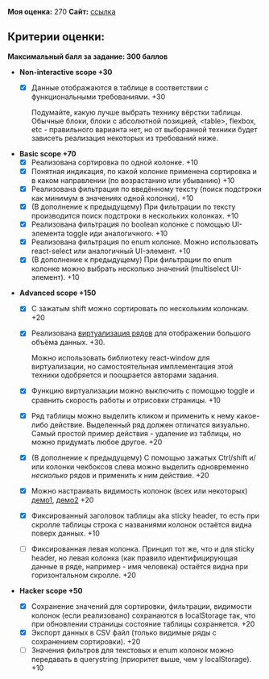 **Моя оценка:** 270
**Сайт:** [ссылка](https://blancduman-datatask.netlify.com)

## Критерии оценки:

**Максимальный балл за задание: 300 баллов**

- **Non-interactive scope +30**

  - [x] Данные отображаются в таблице в соответствии с функциональными требованиями. +30

    Подумайте, какую лучше выбрать технику вёрстки таблицы. Обычные блоки, блоки с абсолютной позицией, \<table>, flexbox, etc - правильного варианта нет, но от выборанной техники будет зависеть реализация некоторых из требований ниже.

* **Basic scope +70**
  - [x] Реализована сортировка по одной колонке. +10
  - [x] Понятная индикация, по какой колонке применена сортировка и в каком направлении (по возрастанию или убыванию) +10
  - [x] Реализована фильтрация по введённому тексту (поиск подстроки как минимум в значениях одной колонки). +10
  - [x] (В дополнение к предыдущему) При фильтрации по тексту производится поиск подстроки в нескольких колонках. +10
  - [x] Реализована фильтрация по boolean колонке с помощью UI-элемента toggle иди аналогичного. +10
  - [x] Реализована фильтрация по enum колонке. Можно использовать react-select или аналогичный UI-элемент. +10
  - [x] (В дополнение к предыдущему) При фильтрации по enum колонке можно выбрать несколько значений (multiselect UI-элемент). +10

- **Advanced scope +150**

  - [x] С зажатым shift можно сортировать по нескольким колонкам. +20
  - [x] Реализована [виртуализация рядов](https://web.dev/virtualize-long-lists-react-window/) для отображении большого объёма данных. +30.

    Можно использовать библиотеку react-window для виртуализации, но самостоятельная имплементация этой техники одобряется и поощрается авторами задания.

  - [x] Функцию виртуализации можно выключить c помощью toggle и сравнить скорость работы и отрисовки страницы. +10
  - [x] Ряд таблицы можно выделить кликом и применить к нему какое-либо действие. Выделенный ряд должен отличатся визуально. Самый простой пример действия - удаление из таблицы, но можно придумать любое другое. +20
  - [x] (В дополнение к предыдущему) С помощью зажатых Ctrl/shift и/или колонки чекбоксов слева можно выделить одновременно _несколько_ рядов и применить к ним действие. +20
  - [x] Можно настраивать видимость колонок (всех или некоторых) [демо1](https://www.datatables.net/examples/api/show_hide.html), [демо2](http://filamentgroup.github.io/tablesaw/demo/toggle.html) +20
  - [x] Фиксированный заголовок таблицы aka sticky header, то есть при скролле таблицы строка с названиями колонок остаётся видна поверх данных. +10
  - [ ] Фиксированная левая колонка. Принцип тот же, что и для sticky header, но левая колонка (как правило идентифицирующая данные в ряде, например - имя человека) остаётся видна при горизонтальном скролле. +20

- **Hacker scope +50**
  - [x] Сохранение значений для сортировки, фильтрации, видимости колонок (если реализовано) сохранаются в localStorage так, что при обновлении страницы состояние таблицы сохраняется. +20
  - [x] Экспорт данных в CSV файл (только видимые ряды с сохранением сортировки). +20
  - [ ] Значения фильтров для текстовых и enum колонок можно передавать в querystring (приоритет выше, чем у localStorage). +10
